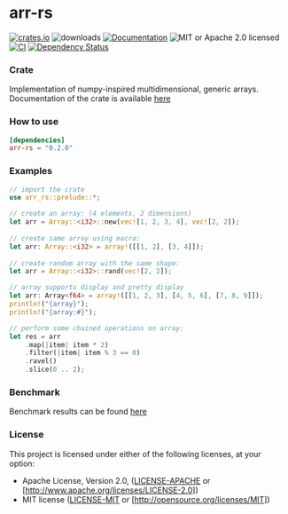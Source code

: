 # arr-rs

[![crates.io](https://img.shields.io/crates/v/arr-rs?label=latest)](https://crates.io/crates/arr-rs)
![downloads](https://img.shields.io/crates/d/arr-rs.svg)
[![Documentation](https://docs.rs/arr-rs/badge.svg?version=latest)](https://docs.rs/arr-rs/latest)
![MIT or Apache 2.0 licensed](https://img.shields.io/crates/l/arr-rs.svg) \
[![CI](https://github.com/pw-order-of-devs/arr-rs/actions/workflows/default.yml/badge.svg)](https://github.com/pw-order-of-devs/arr-rs/actions/workflows/default.yml)
[![Dependency Status](https://deps.rs/crate/arr-rs/latest/status.svg)](https://deps.rs/crate/arr-rs)

### Crate

Implementation of numpy-inspired multidimensional, generic arrays. \
Documentation of the crate is available [here](https://docs.rs/arr-rs)

### How to use

```toml
[dependencies]
arr-rs = "0.2.0"
```

### Examples

```rust
// import the crate
use arr_rs::prelude::*;

// create an array: (4 elements, 2 dimensions)
let arr = Array::<i32>::new(vec![1, 2, 3, 4], vec![2, 2]);
  
// create same array using macro:
let arr: Array::<i32> = array!([[1, 2], [3, 4]]);
  
// create random array with the same shape:
let arr = Array::<i32>::rand(vec![2, 2]);

// array supports display and pretty display
let arr: Array<f64> = array!([[1, 2, 3], [4, 5, 6], [7, 8, 9]]);
println!("{array}");
println!("{array:#}");

// perform some chained operations on array:
let res = arr
    .map(|item| item * 2)
    .filter(|item| item % 3 == 0)
    .ravel()
    .slice(0 .. 2);
```

### Benchmark

Benchmark results can be found [here](https://github.com/pw-order-of-devs/arr-rs/actions/workflows/benchmark.yml)

### License

This project is licensed under either of the following licenses, at your option:

- Apache License, Version 2.0, ([LICENSE-APACHE](LICENSE-APACHE) or [http://www.apache.org/licenses/LICENSE-2.0])
- MIT license ([LICENSE-MIT](LICENSE-MIT) or [http://opensource.org/licenses/MIT])

